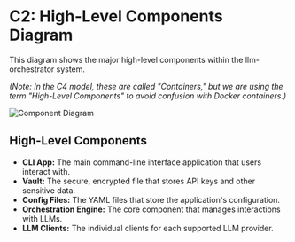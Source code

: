 # C2: High-Level Components Diagram

This diagram shows the major high-level components within the llm-orchestrator system.

*(Note: In the C4 model, these are called "Containers," but we are using the term "High-Level Components" to avoid confusion with Docker containers.)*

![Component Diagram](https://www.plantuml.com/plantuml/png/SoWkIImgAStDuNBAJrBGjDBSvQS02000)

## High-Level Components

*   **CLI App:** The main command-line interface application that users interact with.
*   **Vault:** The secure, encrypted file that stores API keys and other sensitive data.
*   **Config Files:** The YAML files that store the application's configuration.
*   **Orchestration Engine:** The core component that manages interactions with LLMs.
*   **LLM Clients:** The individual clients for each supported LLM provider.
